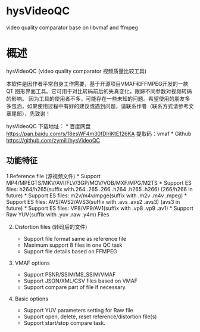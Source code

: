 # hysVideoQC
video quality comparator base on libvmaf and ffmpeg

# 概述

hysVideoQC (video quality comparator 视频质量比较工具) 

本软件是因作者平常自身工作需要，基于开源项目VMAF和FFMPEG开发的一款 QT 图形界面工具。它可用于对比转码前后的失真变化，跟踪不同参数对视频转码的影响。
因为工具的使用者不多，可能存在一些未知的问题。希望使用的朋友多多包涵，如果使用过程中有好的建议或遇到问题，请联系作者（联系方式请参考文章尾部），先致谢！

hysVideoQC 下载地址：
	* 百度网盘  https://pan.baidu.com/s/18esWF4m30fDlriKtE126KA  提取码：vmaf
	* Github    https://github.com/zymill/hysVideoQC

## 功能特征

1.Reference file (源视频文件)
	* Support MP4/MPEGTS/MKV/AVI/FLV/3GP/MOV/VOB/MXF/MPG/M2TS
	* Support ES files: h264/h265(suffix with.264 .265 .266 .h264 .h265 .h266) (266/h266 in future)
	* Support ES files: m2v/m4v/mpge(suffix with .m2v .m4v .mpeg)
	* Support ES files: AVS/AVS2/AVS3(suffix with .avs .avs2 .avs3)  (avs3 in future) 
	* Support ES files: VP8/VP9/AV1(suffix with .vp8 .vp9 .av1)
	* Support Raw YUV(suffix with .yuv .raw .y4m) Files

2. Distortion files (转码后的文件)
	* Support file format same as reference file
	* Maximum support 8 files in one QC task
	* Support file details based on FFMPEG

3. VMAF options
	* Support PSNR/SSIM/MS_SSIM/VMAF
	* Support JSON/XML/CSV files based on VMAF 
	* Support compare part of file if necessary.

4. Basic options
	* Support YUV parameters setting for Raw file
	* Support open, delete, reset reference/distortion file(s)
	* Support start/stop compare task.
